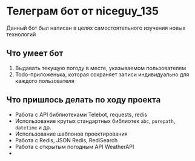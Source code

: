 # Телеграм бот от niceguy_135

Данный бот был написан в целях самостоятельного изучения новых технологий

## Что умеет бот

1) Выдавать текущую погоду в месте, указываемом пользователем
2) Todo-приложенька, которая сохраняет записи индивидуально для каждого пользователя

## Что пришлось делать по ходу проекта

* Работа с API библиотеками Telebot, requests, redis
* Использование крутых стандартных библиотек `abc`, `purepath`, `datetime` и др.
* Использование шаблонов проектирования
* Работа с Redis, JSON Redis, RediSearch
* Работа с открытым погодным API WeatherAPI
* 